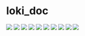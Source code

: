 # loki_doc
![](https://github.com/ItWasAlienz/loki_doc/blob/main/Loki1.png?raw=true)
![](https://github.com/ItWasAlienz/loki_doc/blob/main/Loki2.png?raw=true)
![](https://github.com/ItWasAlienz/loki_doc/blob/main/Loki3.png?raw=true)
![](https://github.com/ItWasAlienz/loki_doc/blob/main/Loki4.png?raw=true)
![](https://github.com/ItWasAlienz/loki_doc/blob/main/Loki5.png?raw=true)
![](https://github.com/ItWasAlienz/loki_doc/blob/main/LokiGrid1.png?raw=true)
![](https://github.com/ItWasAlienz/loki_doc/blob/main/LokiGrid2.png?raw=true)
![](https://github.com/ItWasAlienz/loki_doc/blob/main/LokiGrid3.png?raw=true)
![](https://github.com/ItWasAlienz/loki_doc/blob/main/LokiMIDI1.png?raw=true)
![](https://github.com/ItWasAlienz/loki_doc/blob/main/LokiMIDI2.png?raw=true)
